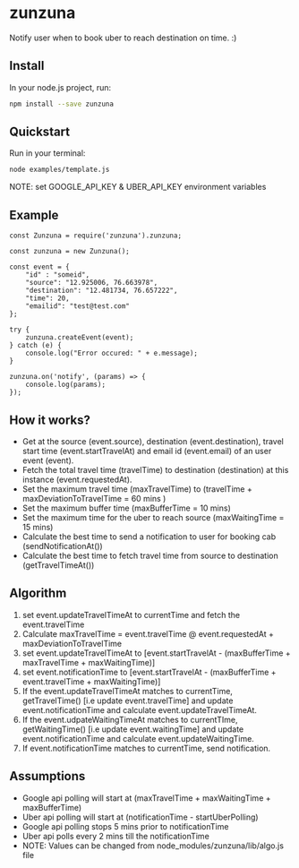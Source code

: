 # zunzuna

Notify user when to book uber to reach destination on time. :)

## Install

In your node.js project, run:

```bash
npm install --save zunzuna
```

## Quickstart

Run in your terminal:

```bash
node examples/template.js
```

NOTE: set GOOGLE_API_KEY & UBER_API_KEY environment variables 

## Example

```javascirpt
const Zunzuna = require('zunzuna').zunzuna;

const zunzuna = new Zunzuna();

const event = {
    "id" : "someid",
    "source": "12.925006, 76.663978",
    "destination": "12.481734, 76.657222",
    "time": 20,
    "emailid": "test@test.com"
};

try {
    zunzuna.createEvent(event);
} catch (e) {
    console.log("Error occured: " + e.message);
}

zunzuna.on('notify', (params) => {
    console.log(params);
});
```

## How it works?
- Get at the source (event.source), destination (event.destination), travel start time (event.startTravelAt) and email id (event.email) of an user event (event).
- Fetch the total travel time (travelTime) to destination (destination) at this instance (event.requestedAt).
- Set the maximum travel time (maxTravelTime) to (travelTime + maxDeviationToTravelTime = 60 mins )
- Set the maximum buffer time (maxBufferTime = 10 mins)
- Set the maximum time for the uber to reach source (maxWaitingTime = 15 mins) 
- Calculate the best time to send a notification to user for booking cab (sendNotificationAt())
- Calculate the best time to fetch travel time from source to destination (getTravelTimeAt())

## Algorithm
1. set event.updateTravelTimeAt to currentTime and fetch the event.travelTime
2. Calculate maxTravelTime = event.travelTime @ event.requestedAt + maxDeviationToTravelTime
3. set event.updateTravelTimeAt to [event.startTravelAt - (maxBufferTime + maxTravelTime + maxWaitingTime)]
4. set event.notificationTime to [event.startTravelAt - (maxBufferTime + event.travelTime + maxWaitingTime)]
5. If the event.updateTravelTimeAt matches to currentTime, getTravelTime() [i.e update event.travelTime] and update event.notificationTime and calculate event.updateTravelTimeAt.
6. If the event.udpateWaitingTimeAt matches to currentTIme, getWaitingTime() [i.e update event.waitingTime] and update event.notificationTime and calculate event.updateWaitingTime.
7. If event.notificationTime matches to currentTime, send notification.

## Assumptions
- Google api polling will start at (maxTravelTime + maxWaitingTime + maxBufferTime)
- Uber api polling will start at (notificationTime - startUberPolling)
- Google api polling stops 5 mins prior to notificationTime
- Uber api polls every 2 mins till the notificationTime
- NOTE: Values can be changed from node_modules/zunzuna/lib/algo.js file

